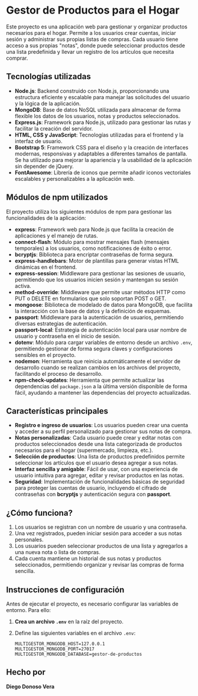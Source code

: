 # Gestor de Productos para el Hogar

Este proyecto es una aplicación web para gestionar y organizar productos necesarios para el hogar. Permite a los usuarios crear cuentas, iniciar sesión y administrar sus propias listas de compras. Cada usuario tiene acceso a sus propias "notas", donde puede seleccionar productos desde una lista predefinida y llevar un registro de los artículos que necesita comprar.

## Tecnologías utilizadas

- **Node.js**: Backend construido con Node.js, proporcionando una estructura eficiente y escalable para manejar las solicitudes del usuario y la lógica de la aplicación.
- **MongoDB**: Base de datos NoSQL utilizada para almacenar de forma flexible los datos de los usuarios, notas y productos seleccionados.
- **Express.js**: Framework para Node.js, utilizado para gestionar las rutas y facilitar la creación del servidor.
- **HTML, CSS y JavaScript**: Tecnologías utilizadas para el frontend y la interfaz de usuario.
- **Bootstrap 5**: Framework CSS para el diseño y la creación de interfaces modernas, responsivas y adaptables a diferentes tamaños de pantalla. Se ha utilizado para mejorar la apariencia y la usabilidad de la aplicación sin depender de jQuery.
- **FontAwesome**: Librería de iconos que permite añadir iconos vectoriales escalables y personalizables a la aplicación web.

## Módulos de npm utilizados

El proyecto utiliza los siguientes módulos de npm para gestionar las funcionalidades de la aplicación:

- **express**: Framework web para Node.js que facilita la creación de aplicaciones y el manejo de rutas.
- **connect-flash**: Módulo para mostrar mensajes flash (mensajes temporales) a los usuarios, como notificaciones de éxito o error.
- **bcryptjs**: Biblioteca para encriptar contraseñas de forma segura.
- **express-handlebars**: Motor de plantillas para generar vistas HTML dinámicas en el frontend.
- **express-session**: Middleware para gestionar las sesiones de usuario, permitiendo que los usuarios inicien sesión y mantengan su sesión activa.
- **method-override**: Middleware que permite usar métodos HTTP como PUT o DELETE en formularios que solo soportan POST o GET.
- **mongoose**: Biblioteca de modelado de datos para MongoDB, que facilita la interacción con la base de datos y la definición de esquemas.
- **passport**: Middleware para la autenticación de usuarios, permitiendo diversas estrategias de autenticación.
- **passport-local**: Estrategia de autenticación local para usar nombre de usuario y contraseña en el inicio de sesión.
- **dotenv**: Módulo para cargar variables de entorno desde un archivo `.env`, permitiendo gestionar de forma segura claves y configuraciones sensibles en el proyecto.
- **nodemon**: Herramienta que reinicia automáticamente el servidor de desarrollo cuando se realizan cambios en los archivos del proyecto, facilitando el proceso de desarrollo.
- **npm-check-updates**: Herramienta que permite actualizar las dependencias del `package.json` a la última versión disponible de forma fácil, ayudando a mantener las dependencias del proyecto actualizadas.

## Características principales

- **Registro e ingreso de usuarios**: Los usuarios pueden crear una cuenta y acceder a su perfil personalizado para gestionar sus notas de compra.
- **Notas personalizadas**: Cada usuario puede crear y editar notas con productos seleccionados desde una lista categorizada de productos necesarios para el hogar (supermercado, limpieza, etc.).
- **Selección de productos**: Una lista de productos predefinidos permite seleccionar los artículos que el usuario desea agregar a sus notas.
- **Interfaz sencilla y amigable**: Fácil de usar, con una experiencia de usuario intuitiva para agregar, editar y revisar productos en las notas.
- **Seguridad**: Implementación de funcionalidades básicas de seguridad para proteger las cuentas de usuario, incluyendo el cifrado de contraseñas con **bcryptjs** y autenticación segura con **passport**.

## ¿Cómo funciona?

1. Los usuarios se registran con un nombre de usuario y una contraseña.
2. Una vez registrados, pueden iniciar sesión para acceder a sus notas personales.
3. Los usuarios pueden seleccionar productos de una lista y agregarlos a una nueva nota o lista de compras.
4. Cada cuenta mantiene un historial de sus notas y productos seleccionados, permitiendo organizar y revisar las compras de forma sencilla.

## Instrucciones de configuración

Antes de ejecutar el proyecto, es necesario configurar las variables de entorno. Para ello:

1. **Crea un archivo `.env`** en la raíz del proyecto.
2. Define las siguientes variables en el archivo `.env`:

   ```env
   MULTIGESTOR_MONGODB_HOST=127.0.0.1
   MULTIGESTOR_MONGODB_PORT=27017
   MULTIGESTOR_MONGODB_DATABASE=gestor-de-productos

## Hecho por

**Diego Donoso Vera**
